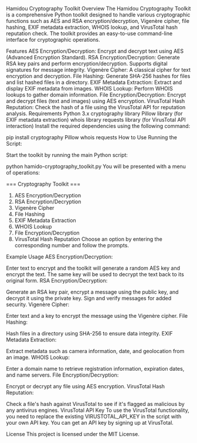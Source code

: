 Hamidou Cryptography Toolkit
Overview
The Hamidou Cryptography Toolkit is a comprehensive Python toolkit designed to handle various cryptographic functions such as AES and RSA encryption/decryption, Vigenère cipher, file hashing, EXIF metadata extraction, WHOIS lookup, and VirusTotal hash reputation check. The toolkit provides an easy-to-use command-line interface for cryptographic operations.

Features
AES Encryption/Decryption:
Encrypt and decrypt text using AES (Advanced Encryption Standard).
RSA Encryption/Decryption:
Generate RSA key pairs and perform encryption/decryption.
Supports digital signatures for message integrity.
Vigenère Cipher:
A classical cipher for text encryption and decryption.
File Hashing:
Generate SHA-256 hashes for files and list hashed files in a directory.
EXIF Metadata Extraction:
Extract and display EXIF metadata from images.
WHOIS Lookup:
Perform WHOIS lookups to gather domain information.
File Encryption/Decryption:
Encrypt and decrypt files (text and images) using AES encryption.
VirusTotal Hash Reputation:
Check the hash of a file using the VirusTotal API for reputation analysis.
Requirements
Python 3.x
cryptography library
Pillow library (for EXIF metadata extraction)
whois library
requests library (for VirusTotal API interaction)
Install the required dependencies using the following command:


pip install cryptography Pillow whois requests
How to Use
Running the Script:

Start the toolkit by running the main Python script:


python hamido-cryptography_toolkit.py
You will be presented with a menu of operations:

=== Cryptography Toolkit ===
1. AES Encryption/Decryption
2. RSA Encryption/Decryption
3. Vigenère Cipher
4. File Hashing
5. EXIF Metadata Extraction
6. WHOIS Lookup
7. File Encryption/Decryption
8. VirusTotal Hash Reputation
Choose an option by entering the corresponding number and follow the prompts.

Example Usage
AES Encryption/Decryption:

Enter text to encrypt and the toolkit will generate a random AES key and encrypt the text.
The same key will be used to decrypt the text back to its original form.
RSA Encryption/Decryption:

Generate an RSA key pair, encrypt a message using the public key, and decrypt it using the private key.
Sign and verify messages for added security.
Vigenère Cipher:

Enter text and a key to encrypt the message using the Vigenère cipher.
File Hashing:

Hash files in a directory using SHA-256 to ensure data integrity.
EXIF Metadata Extraction:

Extract metadata such as camera information, date, and geolocation from an image.
WHOIS Lookup:

Enter a domain name to retrieve registration information, expiration dates, and name servers.
File Encryption/Decryption:

Encrypt or decrypt any file using AES encryption.
VirusTotal Hash Reputation:

Check a file's hash against VirusTotal to see if it's flagged as malicious by any antivirus engines.
VirusTotal API Key
To use the VirusTotal functionality, you need to replace the existing VIRUSTOTAL_API_KEY in the script with your own API key. You can get an API key by signing up at VirusTotal.

License
This project is licensed under the MIT License.

